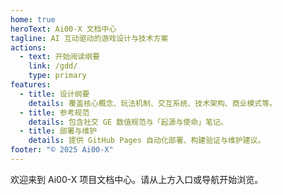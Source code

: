 ```yaml
---
home: true
heroText: Ai00-X 文档中心
tagline: AI 互动驱动的游戏设计与技术方案
actions:
  - text: 开始阅读纲要
    link: /gdd/
    type: primary
features:
  - title: 设计纲要
    details: 覆盖核心概念、玩法机制、交互系统、技术架构、商业模式等。
  - title: 参考规范
    details: 包含社交 GE 数值规范与「起源与使命」笔记。
  - title: 部署与维护
    details: 提供 GitHub Pages 自动化部署、构建验证与维护建议。
footer: "© 2025 Ai00-X"
---
```


欢迎来到 Ai00-X 项目文档中心。请从上方入口或导航开始浏览。